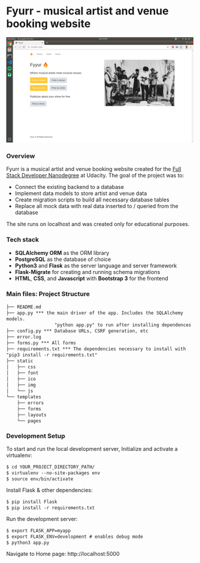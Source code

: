 # Fyurr - musical artist and venue booking website

<img src="./images/fyurr_screenshot.png" alt="Homepage of Fyurr" width="500"/>

### Overview

Fyurr is a musical artist and venue booking website created for the [Full Stack Developer Nanodegree](https://www.udacity.com/course/full-stack-web-developer-nanodegree--nd0044) at Udacity.
The goal of the project was to:
- Connect the existing backend to a database
- Implement data models to store artist and venue data
- Create migration scripts to build all necessary database tables
- Replace all mock data with real data inserted to / queried from the database

The site runs on localhost and was created only for educational purposes.

### Tech stack

- **SQLAlchemy ORM** as the ORM library
- **PostgreSQL** as the database of choice
- **Python3** and **Flask** as the server language and server framework
- **Flask-Migrate** for creating and running schema migrations
- **HTML**, **CSS**, and **Javascript** with **Bootstrap 3** for the frontend

### Main files: Project Structure
```
├── README.md
├── app.py *** the main driver of the app. Includes the SQLAlchemy models.
                  "python app.py" to run after installing dependences
├── config.py *** Database URLs, CSRF generation, etc
├── error.log
├── forms.py *** All forms
├── requirements.txt *** The dependencies necessary to install with "pip3 install -r requirements.txt"
├── static
│   ├── css 
│   ├── font
│   ├── ico
│   ├── img
│   └── js
└── templates
    ├── errors
    ├── forms
    ├── layouts
    └── pages
```

### Development Setup

To start and run the local development server,
Initialize and activate a virtualenv:
```
$ cd YOUR_PROJECT_DIRECTORY_PATH/
$ virtualenv --no-site-packages env
$ source env/bin/activate
```
Install Flask & other dependencies:
```
$ pip install Flask
$ pip install -r requirements.txt
```
Run the development server:
```
$ export FLASK_APP=myapp
$ export FLASK_ENV=development # enables debug mode
$ python3 app.py
```
Navigate to Home page: http://localhost:5000
